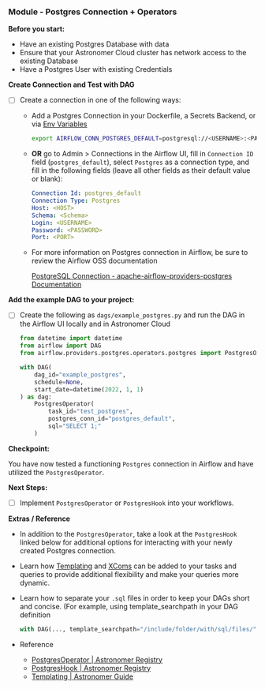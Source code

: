 
### Module - Postgres Connection + Operators

**Before you start:**

- Have an existing Postgres Database with data
- Ensure that your Astronomer Cloud cluster has network access to the existing Database
- Have a Postgres User with existing Credentials

**Create Connection and Test with DAG**

- [ ]  Create a connection in one of the following ways:
    - Add a Postgres Connection in your Dockerfile, a Secrets Backend, or via [Env Variables](https://docs.astronomer.io/astro/environment-variables)

        ```bash
        export AIRFLOW_CONN_POSTGRES_DEFAULT=postgresql://<USERNAME>:<PASSWORD>@<HOST>:<PORT>/<SCHEMA>
        ```

    - **OR** go to Admin > Connections in the Airflow UI, fill in `Connection ID` field (`postgres_default`), select `Postgres` as a connection type, and fill in the following fields (leave all other fields as their default value or blank):

        ```yaml
        Connection Id: postgres_default
        Connection Type: Postgres
        Host: <HOST>
        Schema: <Schema>
        Login: <USERNAME>
        Password: <PASSWORD>
        Port: <PORT>
        ```

    - For more information on Postgres connection in Airflow, be sure to review the Airflow OSS documentation

        [PostgreSQL Connection - apache-airflow-providers-postgres Documentation](https://airflow.apache.org/docs/apache-airflow-providers-postgres/stable/connections/postgres.html)


**Add the example DAG to your project:**

- [ ]  Create the following as `dags/example_postgres.py` and run the DAG in the Airflow UI locally and in Astronomer Cloud

    ```python
    from datetime import datetime
    from airflow import DAG
    from airflow.providers.postgres.operators.postgres import PostgresOperator

    with DAG(
        dag_id="example_postgres",
        schedule=None,
        start_date=datetime(2022, 1, 1)
    ) as dag:
        PostgresOperator(
            task_id="test_postgres",
            postgres_conn_id="postgres_default",
            sql="SELECT 1;"
        )
    ```


**Checkpoint:**

You have now tested a functioning `Postgres` connection in Airflow and have utilized the `PostgresOperator`.

**Next Steps:**

- [ ]  Implement `PostgresOperator` or `PostgresHook` into your workflows.

**Extras / Reference**

- In addition to the `PostgresOperator`, take a look at the `PostgresHook` linked below for additional options for interacting with your newly created Postgres connection.
- Learn how [Templating](https://www.astronomer.io/guides/templating/) and [XComs](https://airflow.apache.org/docs/apache-airflow/stable/concepts/xcoms.html) can be added to your tasks and queries to provide additional flexibility and make your queries more dynamic.
- Learn how to separate your `.sql` files in order to keep your DAGs short and concise. (For example, using template_searchpath in your DAG definition

    ```python
    with DAG(..., template_searchpath="/include/folder/with/sql/files/") as dag:
    ```

- Reference


    - [PostgresOperator | Astronomer Registry](https://registry.astronomer.io/providers/postgres/modules/postgresoperator)
    - [PostgresHook | Astronomer Registry](https://registry.astronomer.io/providers/postgres/modules/postgreshook)
    - [Templating | Astronomer Guide](https://www.astronomer.io/guides/templating/)
